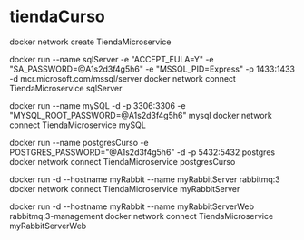 # tiendaCurso

docker network create TiendaMicroservice

docker run --name sqlServer -e "ACCEPT_EULA=Y" -e "SA_PASSWORD=@A1s2d3f4g5h6" -e "MSSQL_PID=Express" -p 1433:1433 -d mcr.microsoft.com/mssql/server
docker network connect TiendaMicroservice sqlServer 

docker run --name mySQL -d -p 3306:3306 -e "MYSQL_ROOT_PASSWORD=@A1s2d3f4g5h6" mysql
docker network connect TiendaMicroservice mySQL


docker run --name postgresCurso -e POSTGRES_PASSWORD="@A1s2d3f4g5h6" -d -p 5432:5432 postgres 
docker network connect TiendaMicroservice postgresCurso

docker run -d --hostname myRabbit --name myRabbitServer rabbitmq:3
docker network connect TiendaMicroservice myRabbitServer

docker run -d --hostname myRabbit --name myRabbitServerWeb rabbitmq:3-management
docker network connect TiendaMicroservice myRabbitServerWeb
